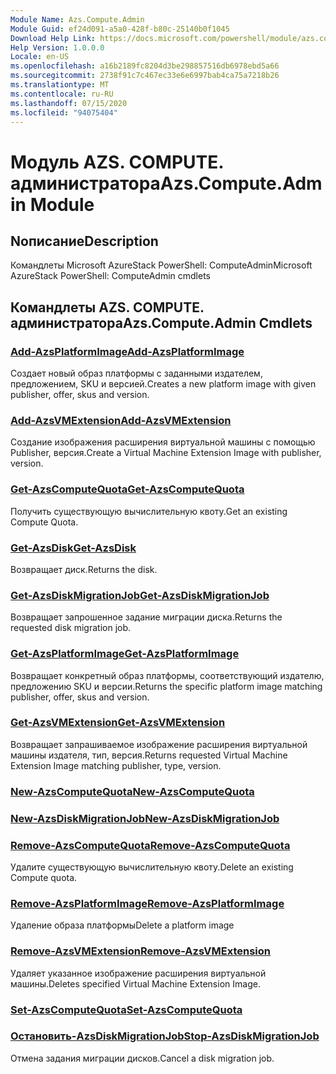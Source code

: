 ```yaml
---
Module Name: Azs.Compute.Admin
Module Guid: ef24d091-a5a0-428f-b80c-25140b0f1045
Download Help Link: https://docs.microsoft.com/powershell/module/azs.compute.admin
Help Version: 1.0.0.0
Locale: en-US
ms.openlocfilehash: a16b2189fc8204d3be298857516db6978ebd5a66
ms.sourcegitcommit: 2738f91c7c467ec33e6e6997bab4ca75a7218b26
ms.translationtype: MT
ms.contentlocale: ru-RU
ms.lasthandoff: 07/15/2020
ms.locfileid: "94075404"
---
```

# <span data-ttu-id="59adb-101">Модуль AZS. COMPUTE. администратора</span><span class="sxs-lookup"><span data-stu-id="59adb-101">Azs.Compute.Admin Module</span></span>
## <span data-ttu-id="59adb-102">Nописание</span><span class="sxs-lookup"><span data-stu-id="59adb-102">Description</span></span>
<span data-ttu-id="59adb-103">Командлеты Microsoft AzureStack PowerShell: ComputeAdmin</span><span class="sxs-lookup"><span data-stu-id="59adb-103">Microsoft AzureStack PowerShell: ComputeAdmin cmdlets</span></span>

## <span data-ttu-id="59adb-104">Командлеты AZS. COMPUTE. администратора</span><span class="sxs-lookup"><span data-stu-id="59adb-104">Azs.Compute.Admin Cmdlets</span></span>
### [<span data-ttu-id="59adb-105">Add-AzsPlatformImage</span><span class="sxs-lookup"><span data-stu-id="59adb-105">Add-AzsPlatformImage</span></span>](Add-AzsPlatformImage.md)
<span data-ttu-id="59adb-106">Создает новый образ платформы с заданными издателем, предложением, SKU и версией.</span><span class="sxs-lookup"><span data-stu-id="59adb-106">Creates a new platform image with given publisher, offer, skus and version.</span></span>

### [<span data-ttu-id="59adb-107">Add-AzsVMExtension</span><span class="sxs-lookup"><span data-stu-id="59adb-107">Add-AzsVMExtension</span></span>](Add-AzsVMExtension.md)
<span data-ttu-id="59adb-108">Создание изображения расширения виртуальной машины с помощью Publisher, версия.</span><span class="sxs-lookup"><span data-stu-id="59adb-108">Create a Virtual Machine Extension Image with publisher, version.</span></span>

### [<span data-ttu-id="59adb-109">Get-AzsComputeQuota</span><span class="sxs-lookup"><span data-stu-id="59adb-109">Get-AzsComputeQuota</span></span>](Get-AzsComputeQuota.md)
<span data-ttu-id="59adb-110">Получить существующую вычислительную квоту.</span><span class="sxs-lookup"><span data-stu-id="59adb-110">Get an existing Compute Quota.</span></span>

### [<span data-ttu-id="59adb-111">Get-AzsDisk</span><span class="sxs-lookup"><span data-stu-id="59adb-111">Get-AzsDisk</span></span>](Get-AzsDisk.md)
<span data-ttu-id="59adb-112">Возвращает диск.</span><span class="sxs-lookup"><span data-stu-id="59adb-112">Returns the disk.</span></span>

### [<span data-ttu-id="59adb-113">Get-AzsDiskMigrationJob</span><span class="sxs-lookup"><span data-stu-id="59adb-113">Get-AzsDiskMigrationJob</span></span>](Get-AzsDiskMigrationJob.md)
<span data-ttu-id="59adb-114">Возвращает запрошенное задание миграции диска.</span><span class="sxs-lookup"><span data-stu-id="59adb-114">Returns the requested disk migration job.</span></span>

### [<span data-ttu-id="59adb-115">Get-AzsPlatformImage</span><span class="sxs-lookup"><span data-stu-id="59adb-115">Get-AzsPlatformImage</span></span>](Get-AzsPlatformImage.md)
<span data-ttu-id="59adb-116">Возвращает конкретный образ платформы, соответствующий издателю, предложению SKU и версии.</span><span class="sxs-lookup"><span data-stu-id="59adb-116">Returns the specific platform image matching publisher, offer, skus and version.</span></span>

### [<span data-ttu-id="59adb-117">Get-AzsVMExtension</span><span class="sxs-lookup"><span data-stu-id="59adb-117">Get-AzsVMExtension</span></span>](Get-AzsVMExtension.md)
<span data-ttu-id="59adb-118">Возвращает запрашиваемое изображение расширения виртуальной машины издателя, тип, версия.</span><span class="sxs-lookup"><span data-stu-id="59adb-118">Returns requested Virtual Machine Extension Image matching publisher, type, version.</span></span>

### [<span data-ttu-id="59adb-119">New-AzsComputeQuota</span><span class="sxs-lookup"><span data-stu-id="59adb-119">New-AzsComputeQuota</span></span>](New-AzsComputeQuota.md)


### [<span data-ttu-id="59adb-120">New-AzsDiskMigrationJob</span><span class="sxs-lookup"><span data-stu-id="59adb-120">New-AzsDiskMigrationJob</span></span>](New-AzsDiskMigrationJob.md)


### [<span data-ttu-id="59adb-121">Remove-AzsComputeQuota</span><span class="sxs-lookup"><span data-stu-id="59adb-121">Remove-AzsComputeQuota</span></span>](Remove-AzsComputeQuota.md)
<span data-ttu-id="59adb-122">Удалите существующую вычислительную квоту.</span><span class="sxs-lookup"><span data-stu-id="59adb-122">Delete an existing Compute quota.</span></span>

### [<span data-ttu-id="59adb-123">Remove-AzsPlatformImage</span><span class="sxs-lookup"><span data-stu-id="59adb-123">Remove-AzsPlatformImage</span></span>](Remove-AzsPlatformImage.md)
<span data-ttu-id="59adb-124">Удаление образа платформы</span><span class="sxs-lookup"><span data-stu-id="59adb-124">Delete a platform image</span></span>

### [<span data-ttu-id="59adb-125">Remove-AzsVMExtension</span><span class="sxs-lookup"><span data-stu-id="59adb-125">Remove-AzsVMExtension</span></span>](Remove-AzsVMExtension.md)
<span data-ttu-id="59adb-126">Удаляет указанное изображение расширения виртуальной машины.</span><span class="sxs-lookup"><span data-stu-id="59adb-126">Deletes specified Virtual Machine Extension Image.</span></span>

### [<span data-ttu-id="59adb-127">Set-AzsComputeQuota</span><span class="sxs-lookup"><span data-stu-id="59adb-127">Set-AzsComputeQuota</span></span>](Set-AzsComputeQuota.md)


### [<span data-ttu-id="59adb-128">Остановить-AzsDiskMigrationJob</span><span class="sxs-lookup"><span data-stu-id="59adb-128">Stop-AzsDiskMigrationJob</span></span>](Stop-AzsDiskMigrationJob.md)
<span data-ttu-id="59adb-129">Отмена задания миграции дисков.</span><span class="sxs-lookup"><span data-stu-id="59adb-129">Cancel a disk migration job.</span></span>


